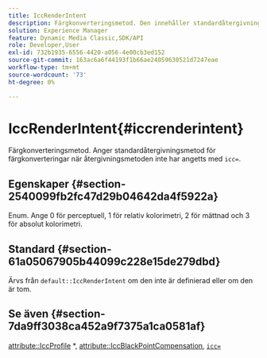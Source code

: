 ```yaml
---
title: IccRenderIntent
description: Färgkonverteringsmetod. Den innehåller standardåtergivningsmetoden för färgkonverteringar när "icc=" inte har angetts för återgivningsmetoden.
solution: Experience Manager
feature: Dynamic Media Classic,SDK/API
role: Developer,User
exl-id: 732b1935-6556-4420-a056-4e00cb3ed152
source-git-commit: 163ac6a6f44193f1b66ae24059630521d7247eae
workflow-type: tm+mt
source-wordcount: '73'
ht-degree: 0%

---
```


# IccRenderIntent{#iccrenderintent}

Färgkonverteringsmetod. Anger standardåtergivningsmetod för färgkonverteringar när återgivningsmetoden inte har angetts med `icc=`.

## Egenskaper {#section-2540099fb2fc47d29b04642da4f5922a}

Enum. Ange 0 för perceptuell, 1 för relativ kolorimetri, 2 för mättnad och 3 för absolut kolorimetri.

## Standard {#section-61a05067905b44099c228e15de279dbd}

Ärvs från `default::IccRenderIntent` om den inte är definierad eller om den är tom.

## Se även {#section-7da9ff3038ca452a9f7375a1ca0581af}

[attribute::IccProfile](../../../../../is-api/image-catalog/image-serving-api-ref/c-image-catalog-reference/c-attributes-reference/r-iccprofilecmyk.md#reference-db89f9dac33e447cadb359ec1ba27ee0) &#42;, [attribute::IccBlackPointCompensation](../../../../../is-api/image-catalog/image-serving-api-ref/c-image-catalog-reference/c-attributes-reference/r-iccblackpointcompensation.md#reference-357626375ee140d1807f0c05171c733f), [`icc=`](../../../../../is-api/http-ref/image-serving-api-ref/c-http-protocol-reference/c-command-reference/r-icc.md#reference-182b5679e21e4df3b4d330535a5a7517)
